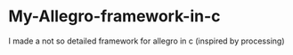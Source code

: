 # My-Allegro-framework-in-c
I made a not so detailed framework for allegro in c (inspired by processing)
